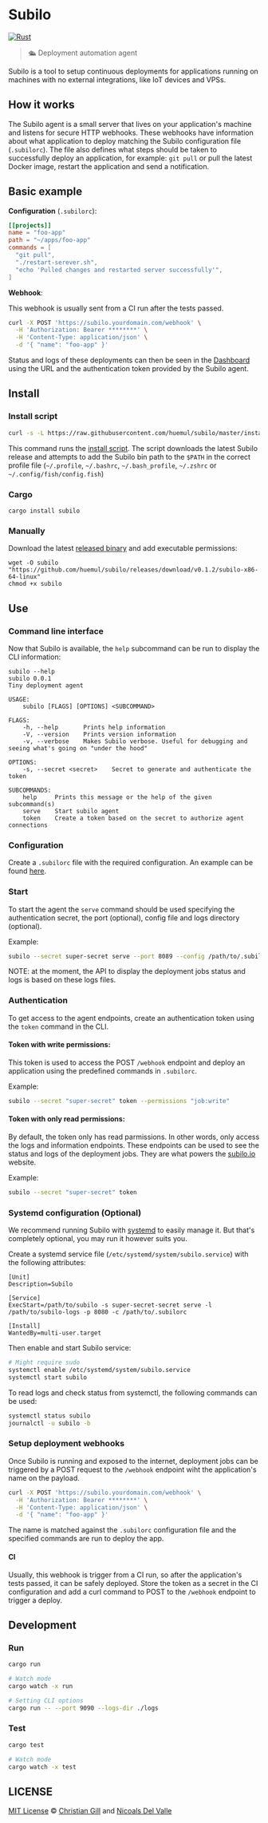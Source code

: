 # Subilo

[![Rust](https://github.com/huemul/subilo/workflows/Rust/badge.svg)](https://github.com/Huemul/subilo/actions?query=workflow%3ARust)

> 🛳 Deployment automation agent

Subilo is a tool to setup continuous deployments for applications running on
machines with no external integrations, like IoT devices and VPSs.

## How it works

The Subilo agent is a small server that lives on your application's machine and
listens for secure HTTP webhooks. These webhooks have information about what
application to deploy matching the Subilo configuration file (`.subilorc`).
The file also defines what steps should be taken to successfully deploy an
application, for example: `git pull` or pull the latest Docker image, restart
the application and send a notification.

## Basic example

**Configuration** (`.subilorc`):

```toml
[[projects]]
name = "foo-app"
path = "~/apps/foo-app"
commands = [
  "git pull",
  "./restart-serever.sh",
  "echo 'Pulled changes and restarted server successfully'",
]
```

**Webhook**:

This webhook is usually sent from a CI run after the tests passed.

```bash
curl -X POST 'https://subilo.yourdomain.com/webhook' \
  -H 'Authorization: Bearer ********' \
  -H 'Content-Type: application/json' \
  -d '{ "name": "foo-app" }'
```

Status and logs of these deployments can then be seen in the
[Dashboard](https://subilo.io/jobs) using the URL and the authentication token
provided by the Subilo agent.

## Install

### Install script

```bash
curl -s -L https://raw.githubusercontent.com/huemul/subilo/master/install.sh | bash
```

This command runs the
[install script](https://github.com/huemul/subilo/blob/master/install.sh).
The script downloads the latest Subilo release and attempts to add the Subilo bin
path to the `$PATH` in the correct profile file (`~/.profile`, `~/.bashrc`,
`~/.bash_profile`, `~/.zshrc` or `~/.config/fish/config.fish`)

### Cargo

```
cargo install subilo
```

### Manually

Download the latest [released binary](https://github.com/huemul/subilo/releases)
and add executable permissions:

```
wget -O subilo "https://github.com/huemul/subilo/releases/download/v0.1.2/subilo-x86-64-linux"
chmod +x subilo
```

## Use

### Command line interface

Now that Subilo is available, the `help` subcommand can be run to display the
CLI information:

```
subilo --help
subilo 0.0.1
Tiny deployment agent

USAGE:
    subilo [FLAGS] [OPTIONS] <SUBCOMMAND>

FLAGS:
    -h, --help       Prints help information
    -V, --version    Prints version information
    -v, --verbose    Makes Subilo verbose. Useful for debugging and seeing what's going on "under the hood"

OPTIONS:
    -s, --secret <secret>    Secret to generate and authenticate the token

SUBCOMMANDS:
    help     Prints this message or the help of the given subcommand(s)
    serve    Start subilo agent
    token    Create a token based on the secret to authorize agent connections
```

### Configuration

Create a `.subilorc` file with the required configuration. An example can be
found [here](/configuration.md).

### Start

To start the agent the `serve` command should be used specifying the
authentication secret, the port (optional), config file and logs directory
(optional).

Example:

```bash
subilo --secret super-secret serve --port 8089 --config /path/to/.subilorc
```

NOTE: at the moment, the API to display the deployment jobs status and logs is
based on these logs files.

### Authentication

To get access to the agent endpoints, create an authentication token using the
`token` command in the CLI.

#### Token with write permissions:

This token is used to access the POST `/webhook` endpoint and deploy
an application using the predefined commands in `.subilorc`.

Example:

```bash
subilo --secret "super-secret" token --permissions "job:write"
```

#### Token with only read permissions:

By default, the token only has read parmissions. In other words, only access the
logs and information endpoints. These endpoints can be used to see the status
and logs of the deployment jobs. They are what powers the
[subilo.io](https://subilo.io) website.

Example:

```bash
subilo --secret "super-secret" token
```

### Systemd configuration (Optional)

We recommend running Subilo with
[systemd](https://en.wikipedia.org/wiki/Systemd) to easily manage it. But that's
completely optional, you may run it however suits you.

Create a systemd service file (`/etc/systemd/system/subilo.service`) with the
following attributes:

```
[Unit]
Description=Subilo

[Service]
ExecStart=/path/to/subilo -s super-secret-secret serve -l /path/to/subilo-logs -p 8080 -c /path/to/.subilorc

[Install]
WantedBy=multi-user.target
```

Then enable and start Subilo service:

```bash
# Might require sudo
systemctl enable /etc/systemd/system/subilo.service
systemctl start subilo
```

To read logs and check status from systemctl, the following commands can be used:

```bash
systemctl status subilo
journalctl -u subilo -b
```

### Setup deployment webhooks

Once Subilo is running and exposed to the internet, deployment jobs can be
triggered by a POST request to the `/webhook` endpoint wiht the application's
name on the payload.

```bash
curl -X POST 'https://subilo.yourdomain.com/webhook' \
  -H 'Authorization: Bearer ********' \
  -H 'Content-Type: application/json' \
  -d '{ "name": "foo-app" }'
```

The name is matched against the `.subilorc` configuration file and the
specified commands are run to deploy the app.

#### CI

Usually, this webhook is trigger from a CI run, so after the application's tests
passed, it can be safely deployed. Store the token as a secret in the CI
configuration and add a curl command to POST to the `/webhook` endpoint to
trigger a deploy.

## Development

### Run

```bash
cargo run

# Watch mode
cargo watch -x run

# Setting CLI options
cargo run -- --port 9090 --logs-dir ./logs
```

### Test

```bash
cargo test

# Watch mode
cargo watch -x test
```

## LICENSE

[MIT License](/LICENSE) ©
[Christian Gill](https://gillchristian.xyz) and
[Nicoals Del Valle](https://github.com/ndelvalle)
